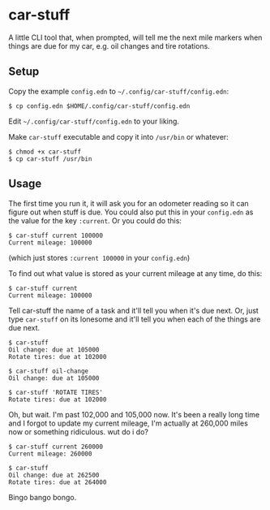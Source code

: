 # car-stuff

A little CLI tool that, when prompted, will tell me the next mile markers when things are due for my car, e.g. oil changes and tire rotations.

## Setup

Copy the example `config.edn` to `~/.config/car-stuff/config.edn`:

    $ cp config.edn $HOME/.config/car-stuff/config.edn

Edit `~/.config/car-stuff/config.edn` to your liking.

Make `car-stuff` executable and copy it into `/usr/bin` or whatever:

    $ chmod +x car-stuff
    $ cp car-stuff /usr/bin

## Usage

The first time you run it, it will ask you for an odometer reading so it can figure out when stuff is due. You could also put this in your `config.edn` as the value for the key `:current`. Or you could do this:

    $ car-stuff current 100000
    Current mileage: 100000

(which just stores `:current 100000` in your `config.edn`)

To find out what value is stored as your current mileage at any time, do this:

    $ car-stuff current
    Current mileage: 100000

Tell car-stuff the name of a task and it'll tell you when it's due next. Or, just type `car-stuff` on its lonesome and it'll tell you when each of the things are due next.

    $ car-stuff
    Oil change: due at 105000
    Rotate tires: due at 102000

    $ car-stuff oil-change
    Oil change: due at 105000

    $ car-stuff 'ROTATE TIRES'
    Rotate tires: due at 102000

Oh, but wait. I'm past 102,000 and 105,000 now. It's been a really long time and I forgot to update my current mileage, I'm actually at 260,000 miles now or something ridiculous. wut do i do?

    $ car-stuff current 260000
    Current mileage: 260000

    $ car-stuff
    Oil change: due at 262500
    Rotate tires: due at 264000

Bingo bango bongo.
